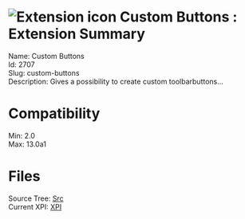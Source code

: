 # ![Extension icon](https://addons.thunderbird.net/user-media/addon_icons/2/2707-64.png?modified=1458559216) Custom Buttons : Extension Summary

Name: Custom Buttons  
Id: 2707  
Slug: custom-buttons  
Description: Gives a possibility to create custom toolbarbuttons...
  

# Compatibility
Min: 2.0  
Max: 13.0a1  

# Files

Source Tree: [Src](C:/Dev/Thunderbird/ThunderKdB/xall/xOther/2707-custom-buttons/src)  
Current XPI: [XPI](C:/Dev/Thunderbird/ThunderKdB/xall/xOther/2707-custom-buttons/xpi)  



